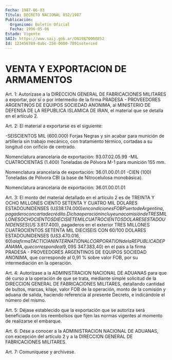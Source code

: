 ```yaml
---
Fecha: 1987-06-03
Título: DECRETO NACIONAL 852/1987
Publicación:
  Organismo: Boletín Oficial
  Fecha: 1996-05-06
Estado: Vigente
SAIJ: https://www.saij.gob.ar/DN19870000852
Id: 123456789-0abc-258-0000-7891soterced
---
```

# VENTA Y EXPORTACION DE ARMAMENTOS

<a id="1"></a>
Art. 1: Autorízase a la DIRECCION GENERAL DE FABRICACIONES MILITARES a exportar, por sí o por intermedio de la firma PRADESA - PROVEEDORES ARGENTINOS DE EQUIPOS SOCIEDAD ANONIMA, al MINISTERIO DE DEFENSA DE LA REPUBLICA ISLAMICA DE IRAN, el material que se detalla en el artículo 2.

<a id="2"></a>
Art. 2: El material a exportarse es el siguiente:

-SEISCIENTOS MIL (600.000) Forjas Negras y sin acabar para munición de artillería sin trabajo mecánico, con tratamiento térmico, cortadas a su longitud con orificio de centrado.

Nomenclatura arancelaria de exportación: 93.07.02.05.99 -MIL CUATROCIENTAS (1.400) Toneladas de Pólvora M-1 para munición 155 mm.

Nomenclatura arancelaria de exportación: 36.01.00.01.01 -CIEN (100) Toneladas de Pólvora CBI (a base de Nitrocelulosa monobásica).

Nomenclatura arancelaria de exportación: 36.01.00.01.01

<a id="3"></a>
Art. 3: El monto del material detallado en el artículo 2 es de TREINTA Y OCHO MILLONES CIENTO SETENTA Y CUATRO MIL DOLARES ESTADOUNIDENSES (U$S 38.174.000) en condiciones FOB Puerto de Argentina, pagadero con carta de crédito. Dicha operación incluye una comisión de TRES MILLONES OCHOCIENTOS DIECISIETE MIL CUATROCIENTOS DOLARES ESTADOUNIDENSES (U$S 3.817.400), pagaderos en el exterior TRES MILLONES CUATROCIENTOS SETENTA MIL DIECISEIS CON 60/100 DOLARES ESTADOUNIDENSES (U$S 3.470.016,60) a la firma TACTICIAN INTERNATIONAL CORPORATION de la REPUBLICA DE PANAMA, que corresponde al 9,09 % sobre el valor FOB y el saldo de TRESCIENTOS CUARENTA Y SIETE MIL TRESCIENTOS OCHENTA Y TRES CON  40/100 DOLARES ESTADOUNIDENSES (U$S 347.383,40) en el país a la firma PRADESA - PROVEEDORES ARGENTINOS DE EQUIPOS SOCIEDAD ANONIMA, que corresponde al 0,91 % sobre valor FOB, por su intermediación en la operación.

<a id="4"></a>
Art. 4: Autorízase a la ADMINISTRACION NACIONAL DE ADUANAS para que dé curso a la operación de que se trata, mediante simple solicitud de la DIRECCION GENERAL DE FABRICACIONES MILITARES, detallando cantidad de bultos, marcas, kilaje, valor FOB de la operación, monto de la comisión y aduana de salida, haciendo referencia al presente Decreto, e indicándole el número del mismo.

<a id="5"></a>
Art. 5: Déjase establecido que la exportación que se autoriza será beneficiada con los reembolsos que fijen las normas vigentes al momento de realizarse el embarque.

<a id="6"></a>
Art. 6: Dése a conocer a la ADMINISTRACION NACIONAL DE ADUANAS, con excepción del artículo 2 y a la DIRECCION GENERAL DE FABRICACIONES MILITARES.

<a id="7"></a>
Art. 7: Comuníquese y archívese.